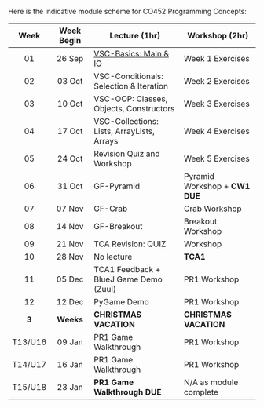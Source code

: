 
Here is the indicative module scheme for CO452 Programming Concepts:

| Week | Week Begin | Lecture (1hr) | Workshop (2hr) |
| :---: | :---: | ---- | ---- |
| 01 | 26 Sep | [VSC-Basics: Main & IO](https://github.com/BNU-CO452/Java-Apps/blob/main/docs/CO452%20Lecture%201%20-%20Basics%2C%20Main%2C%20IO.pdf) | Week 1 Exercises |  
| 02 | 03 Oct | VSC-Conditionals: Selection & Iteration | Week 2 Exercises |
| 03 | 10 Oct | VSC-OOP: Classes, Objects, Constructors | Week 3 Exercises |
| 04 | 17 Oct | VSC-Collections: Lists, ArrayLists, Arrays | Week 4 Exercises |
| 05 | 24 Oct | Revision Quiz and Workshop | Week 5 Exercises | 
| 06 | 31 Oct | GF-Pyramid | Pyramid Workshop + **CW1 DUE** |  
| 07 | 07 Nov | GF-Crab | Crab Workshop |
| 08 | 14 Nov | GF-Breakout | Breakout Workshop | 
| 09 | 21 Nov | TCA Revision: QUIZ | Workshop |  
| 10 | 28 Nov | No lecture | **TCA1** | 
| 11 | 05 Dec | TCA1 Feedback + BlueJ Game Demo (Zuul) | PR1 Workshop |  
| 12 | 12 Dec | PyGame Demo | PR1 Workshop | 
| **3** | **Weeks** | **CHRISTMAS VACATION** | **CHRISTMAS VACATION** | 
| T13/U16 | 09 Jan | PR1 Game Walkthrough | PR1 Workshop |  
| T14/U17 | 16 Jan | PR1 Game Walkthrough  | PR1 Workshop |
| T15/U18 | 23 Jan | **PR1 Game Walkthrough DUE** | N/A as module complete | 